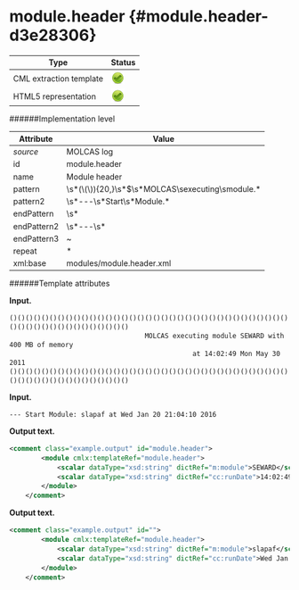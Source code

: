 # module.header {#module.header-d3e28306}


| Type                                                                                                                                                | Status                                                                                                                                              |
|----|----|
| CML extraction template                                                                                                                             | ![](/imgs/Total.png)                                                                                                                                |
| HTML5 representation                                                                                                                                | ![](/imgs/Total.png)                                                                                                                                |

######Implementation level

| Attribute                                                                                                                                           | Value                                                                                                                                               |
|----|----|
| *source*                                                                                                                                            | MOLCAS log                                                                                                                                          |
| id                                                                                                                                                  | module.header                                                                                                                                       |
| name                                                                                                                                                | Module header                                                                                                                                       |
| pattern                                                                                                                                             | \\s\*(\\(\\)){20,}\\s\*\$\\s\*MOLCAS\\sexecuting\\smodule.\*                                                                                        |
| pattern2                                                                                                                                            | \\s\*\-\--\\s\*Start\\s\*Module.\*                                                                                                                  |
| endPattern                                                                                                                                          | \\s\*                                                                                                                                               |
| endPattern2                                                                                                                                         | \\s\*\-\--\\s\*                                                                                                                                     |
| endPattern3                                                                                                                                         | \~                                                                                                                                                  |
| repeat                                                                                                                                              | \*                                                                                                                                                  |
| xml:base                                                                                                                                            | modules/module.header.xml                                                                                                                           |

######Template attributes

**Input.**

    ()()()()()()()()()()()()()()()()()()()()()()()()()()()()()()()()()()()()()()()()()()()()()()()()()()
                                      MOLCAS executing module SEWARD with 400 MB of memory                                  
                                                  at 14:02:49 Mon May 30 2011                                               
    ()()()()()()()()()()()()()()()()()()()()()()()()()()()()()()()()()()()()()()()()()()()()()()()()()()

        

**Input.**

    --- Start Module: slapaf at Wed Jan 20 21:04:10 2016
        

**Output text.**

```xml
<comment class="example.output" id="module.header">
        <module cmlx:templateRef="module.header">
            <scalar dataType="xsd:string" dictRef="m:module">SEWARD</scalar>
            <scalar dataType="xsd:string" dictRef="cc:runDate">14:02:49 Mon May 30 2011</scalar>
        </module> 
    </comment>
```

**Output text.**

```xml
<comment class="example.output" id="">
        <module cmlx:templateRef="module.header">
            <scalar dataType="xsd:string" dictRef="m:module">slapaf</scalar>
            <scalar dataType="xsd:string" dictRef="cc:runDate">Wed Jan 20 21:04:10 2016</scalar>
        </module>
    </comment>
```
